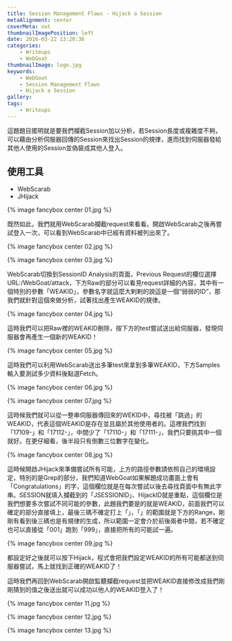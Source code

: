 ```yaml
---
title: Session Management Flaws - Hijack a Session
metaAlignment: center
coverMeta: out
thumbnailImagePosition: left
date: 2016-03-22 13:28:36
categories:
	- Writeups
	- WebGoat
thumbnailImage: logo.jpg
keywords:
	- WebGoat
	- Session Management Flaws
	- Hijack a Session
gallery:
tags:
    - Writeups
---
```

這題題目擺明就是要我們攔截Session加以分析，若Session長度或複雜度不夠，可以藉由分析伺服器回傳的Session來找出Session的規律，進而找到伺服器發給其他人使用的Session並偽裝成其他人登入。
<!-- more -->
## 使用工具
- WebScarab
- JHijack

{% image fancybox center 01.jpg %}

既然如此，我們就用WebScarab攔截request來看看。開啟WebScarab之後再嘗試登入一次，可以看到WebScarab中已經有資料被列出來了。

{% image fancybox center 02.jpg %}

{% image fancybox center 03.jpg %}

WebScarab切換到SessionID Analysis的頁面，Previous Request的欄位選擇URL:/WebGoat/attack，下方Raw的部分可以看見request詳細的內容，其中有一個特別的參數「WEAKID」，參數名字就這麼大剌剌的說這是一個“弱弱的ID”，那我們就針對這個來做分析，試著找出產生WEAKID的規律。

{% image fancybox center 04.jpg %}

這時我們可以把Raw裡的WEAKID刪除，按下方的test嘗試送出給伺服器，發現伺服器會再產生一個新的WEAKID！

{% image fancybox center 05.jpg %}

這時我們可以利用WebScarab送出多筆test來拿到多筆WEAKID，下方Samples輸入要測試多少資料後點選Fetch。

{% image fancybox center 06.jpg %}

{% image fancybox center 07.jpg %}

這時候我們就可以從一整串伺服器傳回來的WEKID中，尋找被「跳過」的WEAKID，代表這個WEAKID是存在並且屬於其他使用者的。這裡我們找到「17109-」和「17112-」，中間少了「17110-」和「17111-」，我們只要挑其中一個就好。在更仔細看，後半段只有倒數三位數字在變化。

{% image fancybox center 08.jpg %}

這時候開啟JHijack來準備嘗試所有可能，上方的路徑參數請依照自己的環境設定，特別的是Grep的部分，我們知道WebGoat如果解題成功畫面上會有「Congratulations」的字，這個欄位就是在每次嘗試以後去尋找頁面中有無此字串。SESSION就填入攔截到的「JSESSIONID」、HijackID就是重點，這個欄位是我們想要多次嘗試不同可能的參數，此題我們要是的就是WEAKID，前面我們可以確定的部分直接填上，最後三碼不確定打上「$」，「$」的範圍就是下方的Range，剛剛有看到後三碼也是有規律的生成，所以範圍一定會介於前後兩者中間，若不確定也可以直接從「001」跑到「999」，直接把所有的可能試一遍。

{% image fancybox center 09.jpg %}

都設定好之後就可以按下Hijack，程式會把我們設定WEAKID的所有可能都送到伺服器嘗試，馬上就找到正確的WEAKID了！


這時我們再回到WebScarab開啟監聽攔截request並把WEAKID直接修改成我們剛剛猜到的值之後送出就可以成功以他人的WEAKID登入了！

{% image fancybox center 11.jpg %}

{% image fancybox center 12.jpg %}

{% image fancybox center 13.jpg %}
